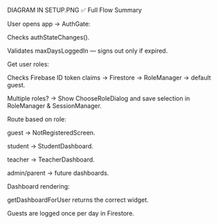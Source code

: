 DIAGRAM IN SETUP.PNG
✅ Full Flow Summary

User opens app → AuthGate:

Checks authStateChanges().

Validates maxDaysLoggedIn — signs out only if expired.

Get user roles:

Checks Firebase ID token claims → Firestore → RoleManager → default guest.

Multiple roles? → Show ChooseRoleDialog and save selection in RoleManager & SessionManager.

Route based on role:

guest → NotRegisteredScreen.

student → StudentDashboard.

teacher → TeacherDashboard.

admin/parent → future dashboards.

Dashboard rendering:

getDashboardForUser returns the correct widget.

Guests are logged once per day in Firestore.